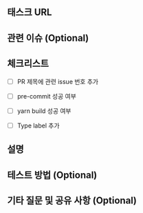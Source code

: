## 태스크 URL


## 관련 이슈 (Optional)
<!--
노션 이슈트래킹 페이지에서 관련 이슈의 링크를 적어주세요
Example
[식샤 서비스 소개 페이지 개발](https://www.notion.so/wafflestudio/81db745055074db1abc0fc7deccccf80)
-->


## 체크리스트
- [ ] PR 제목에 관련 issue 번호 추가
- [ ] pre-commit 성공 여부
- [ ] yarn build 성공 여부
- [ ] Type label 추가


## 설명



## 테스트 방법 (Optional)


## 기타 질문 및 공유 사항 (Optional)
